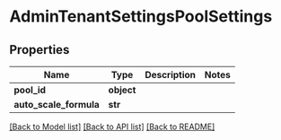 # AdminTenantSettingsPoolSettings


## Properties
Name | Type | Description | Notes
------------ | ------------- | ------------- | -------------
**pool_id** | **object** |  | 
**auto_scale_formula** | **str** |  | 

[[Back to Model list]](../README.md#documentation-for-models) [[Back to API list]](../README.md#documentation-for-api-endpoints) [[Back to README]](../README.md)


